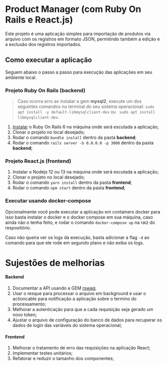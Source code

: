 # Product Manager (com Ruby On Rails e React.js)

Este projeto é uma aplicação simples para importação de produtos via arquivo com os registros em formato JSON, permitindo também a edição e a exclusão dos registros importados.

## Como executar a aplicação

Seguem abaixo o passo a passo para execução das aplicações em seu ambiente local.

### Projeto Ruby On Rails (backend)

> Caso ocorra erro ao instalar a gem **mysql2**, execute um dos seguintes comandos no terminal do seu sistema operacional: `sudo apt install -y default-libmysqlclient-dev` ou ` sudo apt install libmysqlclient-dev`.

1. [Instalar](https://gorails.com/setup/ubuntu/20.04) o Ruby On Rails 6 na máquina onde será escutada a aplicação;
1. Clonar o projeto no local desejado;
1. Rodar o comando `bundle install` dentro da pasta **backend**;
1. Rodar o comando `rails server -b 0.0.0.0 -p 3000` dentro da pasta **backend**;

### Projeto React.js (frontend)

1. Instalar o Nodejs 12 ou 13 na máquina onde será escutada a aplicação;
1. Clonar o projeto no local desejado;
1. Rodar o comando `yarn install` dentro da pasta **frontend**;
1. Rodar o comando `npm start` dentro da pasta **frontend**;

### Executar usando docker-compose

Opcionalmente você pode executar a aplicação em containers docker para isso basta instalar o docker e o docker compose em sua máquina, caso ainda não o tenha feito, e rodar o comando `docker-compose up` na raiz do respositório.

Caso não queira ver os logs da execução, basta adicionar a flag `-d` ao comando para que ele rode em segundo plano e não exiba os logs.

# Sujestões de melhorias 

#### **Backend**

1. Documentar a API usando a GEM [rswag](https://github.com/rswag/rswag);
1. Usar o resque para processar o arquivo em background e usar o actioncable para notificação a aplicação sobre o termino do processamento;
1. Melhorar a autenticação para que a cada requisição seja gerado um novo token;
1. Ajustar o arquivo de configuração do banco de dados para recuperar os dados de login das variáveis do sistema operacional;

#### **Frontend**

1. Melhorar o tratamento de erro das requisições na aplicação React;
1. Implementar testes unitários;
1. Refatorar e reduzir o tamanho dos componentes;